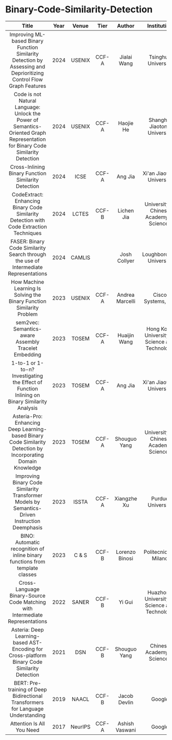 # Binary-Code-Similarity-Detection
| Title | Year | Venue | Tier | Author | Institution | Paper | Markdown | Github | 
|:-----:|:----:|:-----:|:---:|:-------:|:-----------:|:-----:|:--------:|:------:|
| Improving ML-based Binary Function Similarity Detection by Assessing and Deprioritizing Control Flow Graph Features | 2024 | USENIX | CCF-A | Jialai Wang | Tsinghua University | [link](https://www.usenix.org/system/files/usenixsecurity24-wang-jialai.pdf) | [link](https://github.com/LindsayZheng/Binary-Code-Similarity-Detection/blob/main/md/2024_USENIX_Improving_ML-based_Binary_Function_Similarity_Detection_by.md) |   |
| Code is not Natural Language: Unlock the Power of Semantics-Oriented Graph Representation for Binary Code Similarity Detection | 2024 | USENIX | CCF-A | Haojie He | Shanghai Jiaotong University | [link](https://www.usenix.org/system/files/sec24summer-prepub-346-he.pdf) | [link](https://github.com/LindsayZheng/Binary-Code-Similarity-Detection/blob/main/md/2024_USENIX_Code%20is%20not%20Natural%20Language%3A%20Unlock%20the%20Power%20of%20Semantics-Oriented%20Graph%20Representation%20for%20Binary%20Code%20Similarity%20Detection.md) | [link](https://github.com/NSSL-SJTU/HermesSim) |
| Cross-Inlining Binary Function Similarity Detection | 2024 | ICSE | CCF-A | Ang Jia | Xi'an Jiaotong University | [link](https://dl.acm.org/doi/abs/10.1145/3597503.3639080) | [link](https://github.com/LindsayZheng/Binary-Code-Similarity-Detection/blob/main/md/2024_ICSE_Cross-Inlining%20Binary%20Function%20Similarity%20Detection.md) | [link](https://github.com/island255/cross-inlining_binary_function_similarity) |
| CodeExtract: Enhancing Binary Code Similarity Detection with Code Extraction Techniques | 2024 | LCTES | CCF-B | Lichen Jia | University of Chinese Academy of Sciences | [link](https://dl.acm.org/doi/10.1145/3652032.3657572#) | [link](https://github.com/LindsayZheng/Binary-Code-Similarity-Detection/blob/main/md/2024_LCTES_CodeExtract%3A%20Enhancing%20Binary%20Code%20Similarity%20Detection%20with%20Code%20Extraction%20Techniques.md) |   | 
| FASER: Binary Code Similarity Search through the use of Intermediate Representations | 2024 | CAMLIS |   | Josh Collyer | Loughborough University | [link](https://arxiv.org/pdf/2310.03605.pdf) | [link](https://github.com/LindsayZheng/Binary-Code-Similarity-Detection/blob/main/md/2024_CAMLIS_FASER%3A%20Binary%20Code%20Similarity%20Search%20through%20the%20%20use%20of%20Intermediate%20Representations.md) | [link](https://github.com/br0kej/FASER) |
| How Machine Learning Is Solving the Binary Function Similarity Problem | 2023 | USENIX | CCF-A | Andrea Marcelli | 	Cisco Systems, Inc. | [link](https://www.s3.eurecom.fr/docs/usenixsec22_marcelli.pdf) | [link](https://github.com/LindsayZheng/Binary-Code-Similarity-Detection/blob/main/md/2022_USENIX_How%20Machine%20Learning%20Is%20Solving%20the%20Binary%20Function%20Similarity%20Problem.md) | [link](https://github.com/Cisco-Talos/binary_function_similarity) |
| sem2vec: Semantics-aware Assembly Tracelet Embedding | 2023 | TOSEM | CCF-A | Huaijin Wang | Hong Kong University of Science and Technology | [link](https://dl.acm.org/doi/10.1145/3569933) | [link](https://github.com/LindsayZheng/Binary-Code-Similarity-Detection/blob/main/md/2023_TOSEM_sem2vec%3A%20Semantics-aware%20Assembly%20Tracelet%20Embedding.md) |   |
| 1-to-1 or 1-to-n? Investigating the Effect of Function Inlining on Binary Similarity Analysis | 2023 | TOSEM | CCF-A | Ang Jia | Xi'an Jiaotong University | [link](https://dl.acm.org/doi/10.1145/3561385) | [link](https://github.com/LindsayZheng/Binary-Code-Similarity-Detection/blob/main/md/2023_TOSEM_1-to-1%20or%201-to-n%3F%20Investigating%20the%20Effect%20of%20Function%20Inlining%20on%20Binary%20Similarity%20Analysis.md) |   |
| Asteria-Pro: Enhancing Deep Learning-based Binary Code Similarity Detection by Incorporating Domain Knowledge | 2023 | TOSEM | CCF-A | Shouguo Yang | University of Chinese Academy Sciences | [link](https://dl.acm.org/doi/10.1145/3604611) | [link](https://github.com/LindsayZheng/Binary-Code-Similarity-Detection/blob/main/md/2023_TOSEM_Asteria-Pro%3A%20Enhancing%20Deep%20Learning-based%20Binary%20Code%20Similarity%20Detection%20by%20Incorporating%20Domain%20Knowledge.md) | [link](https://github.com/Asteria-BCSD/Asteria-Pro) |
| Improving Binary Code Similarity Transformer Models by Semantics-Driven Instruction Deemphasis | 2023 | ISSTA | CCF-A | Xiangzhe Xu | Purdue University | [link](https://dl.acm.org/doi/pdf/10.1145/3597926.3598121) | [link](https://github.com/LindsayZheng/Binary-Code-Similarity-Detection/blob/main/md/2023_ISSTA_Improving%20Binary%20Code%20Similarity%20Transformer%20Models%20by%20Semantics-Driven%20Instruction%20Deemphasis.md) | [link](https://zenodo.org/record/7978808) |
| BINO: Automatic recognition of inline binary functions from template classes | 2023 | C & S | CCF-B | Lorenzo Binosi | Politecnico di Milano | [link](https://dl.acm.org/doi/10.1016/j.cose.2023.103312) | [link](https://github.com/LindsayZheng/Binary-Code-Similarity-Detection/blob/main/md/2023_C%26S_BINO%3A%20Automatic%20recognition%20of%20inline%20binary%20functions%20from%20template%20classes.md) |   |
| Cross-Language Binary-Source Code Matching with Intermediate Representations | 2022 | SANER | CCF-B | Yi Gui | Huazhong University of Science and Technology | [link](https://www.computer.org/csdl/proceedings-article/saner/2022/378600a601/1FbSWHbL3vq) | [link](https://github.com/LindsayZheng/Binary-Code-Similarity-Detection/blob/main/md/2022_SANER_Cross-Language%20Binary-Source%20Code%20Matching%20with%20%20Intermediate%20Representations.md) |    |
| Asteria: Deep Learning-based AST-Encoding for Cross-platform Binary Code Similarity Detection | 2021 | DSN | CCF-B | Shouguo Yang | Chinese Academy of Sciences | [link](https://arxiv.org/pdf/2108.06082v1.pdf) | [link](https://github.com/LindsayZheng/Binary-Code-Similarity-Detection/blob/main/md/2021_DSN_2021_Asteria%3A%20Deep%20Learning-based%20AST-Encoding%20for%20Cross-platform%20Binary%20Code%20Similarity%20Detection.md) |   |
| BERT: Pre-training of Deep Bidirectional Transformers for Language Understanding | 2019 | NAACL | CCF-B | Jacob Devlin | Google | [link](https://arxiv.org/abs/1810.04805) | [link](https://github.com/LindsayZheng/Binary-Code-Similarity-Detection/blob/main/md/2019_NAACL_BERT%3A%20Pre-training%20of%20Deep%20Bidirectional%20Transformers%20for%20Language%20Understanding.md) |   | 
| Attention Is All You Need | 2017 | NeurIPS | CCF-A | Ashish Vaswani | Google | [link](https://arxiv.org/abs/1706.03762) | [link](https://github.com/LindsayZheng/Binary-Code-Similarity-Detection/blob/main/md/2017_NIPS_Attention%20Is%20All%20You%20Need.md) |   |
